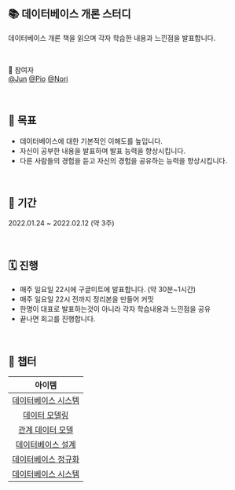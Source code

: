 ## 📚 데이터베이스 개론 스터디

데이터베이스 개론 책을 읽으며 각자 학습한 내용과 느낀점을 발표합니다.

<br>

👫 참여자  
[@Jun](https://github.com/devjun10) [@Pio](https://github.com/NB993) [@Nori](https://github.com/nohriter)

<br>

## 📝 목표

- 데이터베이스에 대한 기본적인 이해도를 높입니다.
- 자신이 공부한 내용을 발표하며 발표 능력을 향상시킵니다.
- 다른 사람들의 경험을 듣고 자신의 경험을 공유하는 능력을 향상시킵니다.

<br>

## 📆 기간

2022.01.24 ~ 2022.02.12 (약 3주)

<br>

## 🗓 진행
- 매주 일요일 22시에 구글미트에 발표합니다. (약 30분~1시간)
- 매주 일요일 22시 전까지 정리본을 만들어 커밋
- 한명이 대표로 발표하는것이 아니라 각자 학습내용과 느낀점을 공유
- 끝나면 회고를 진행합니다.

<br>

## 📘 챕터

| 아이템 |
:---: | 
[데이터베이스 시스템](https://github.com/devjun10/Database_Introduction/tree/master/contents/chapter_03)|
[데이터 모델링](https://github.com/devjun10/Database_Introduction/tree/master/contents/chapter_03)|
[관계 데이터 모델](https://github.com/devjun10/Database_Introduction/tree/master/contents/chapter_03)|
[데이터베이스 설계](https://github.com/devjun10/Database_Introduction/tree/master/contents/chapter_03)|
[데이터베이스 정규화](https://github.com/devjun10/Database_Introduction/tree/master/contents/chapter_03)|
[데이터베이스 시스템](https://github.com/devjun10/Database_Introduction/tree/master/contents/chapter_03)|
